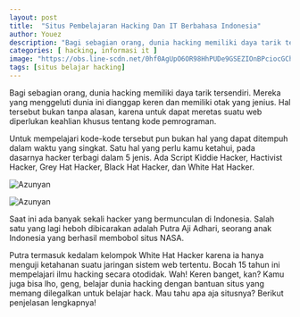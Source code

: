 ```yaml
---
layout: post
title:  "Situs Pembelajaran Hacking Dan IT Berbahasa Indonesia"
author: Youez
description: "Bagi sebagian orang, dunia hacking memiliki daya tarik tersendiri. Mereka yang menggeluti dunia ini dianggap keren dan memiliki otak yang jenius."
categories: [ hacking, informasi it ]
image: "https://obs.line-scdn.net/0hf0AgUpO6OR98HhPUDe9GSEZIOnBPciocGChoASxwZysDfixPEihxcV8cbyxReX5BEix2fVgaIi5ZencZQnBx/w644"
tags: [situs belajar hacking]
---
```


Bagi sebagian orang, dunia hacking memiliki daya tarik tersendiri. Mereka yang menggeluti dunia ini dianggap keren dan memiliki otak yang jenius.
Hal tersebut bukan tanpa alasan, karena untuk dapat meretas suatu web diperlukan keahlian khusus tentang kode pemrograman.

Untuk mempelajari kode-kode tersebut pun bukan hal yang dapat ditempuh dalam waktu yang singkat.
Satu hal yang perlu kamu ketahui, pada dasarnya hacker terbagi dalam 5 jenis.
Ada Script Kiddie Hacker, Hactivist Hacker, Grey Hat Hacker, Black Hat Hacker, dan White Hat Hacker.

![Azunyan](https://obs.line-scdn.net/0hn1JN27GJMR53NxvVBsZOSU1hMnFEWyIdEwFgACdZbyoIVyROGQF5cFQ2OCgKD3ZAGQV-fFMwKi9SU38YSVl5/w644)

![Azunyan](https://3.bp.blogspot.com/-jFUYJlcFR4s/WDZALylcM9I/AAAAAAAAAC4/e-JJokwZzDcVZWDVfIYEdjmAORkZwZZQACLcB/s640/azusa.jpg)

Saat ini ada banyak sekali hacker yang bermunculan di Indonesia.
Salah satu yang lagi heboh dibicarakan adalah Putra Aji Adhari, seorang anak Indonesia yang berhasil membobol situs NASA.

Putra termasuk kedalam kelompok White Hat Hacker karena ia hanya menguji ketahanan suatu jaringan sistem web tertentu. Bocah 15 tahun ini mempelajari ilmu hacking secara otodidak.
Wah! Keren banget, kan? Kamu juga bisa lho, geng, belajar dunia hacking dengan bantuan situs yang memang dilegalkan untuk belajar hack.
Mau tahu apa aja situsnya? Berikut penjelasan lengkapnya!

